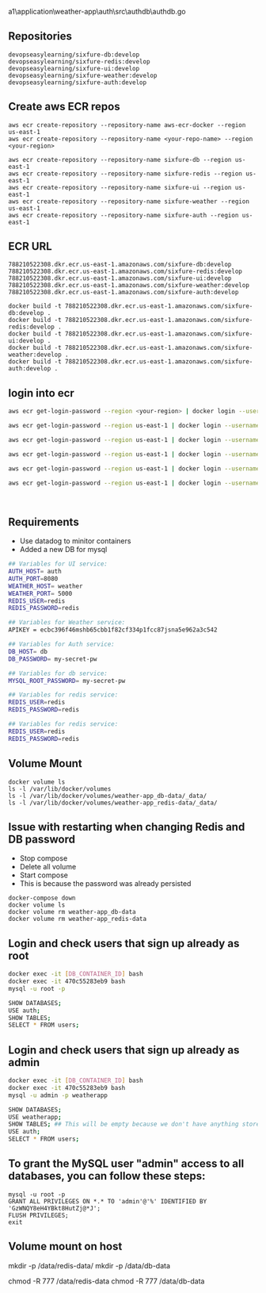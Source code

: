 a1\application\weather-app\auth\src\authdb\authdb.go


## Repositories
```
devopseasylearning/sixfure-db:develop
devopseasylearning/sixfure-redis:develop
devopseasylearning/sixfure-ui:develop
devopseasylearning/sixfure-weather:develop
devopseasylearning/sixfure-auth:develop
```

## Create aws ECR repos
```
aws ecr create-repository --repository-name aws-ecr-docker --region us-east-1
aws ecr create-repository --repository-name <your-repo-name> --region <your-region>

aws ecr create-repository --repository-name sixfure-db --region us-east-1
aws ecr create-repository --repository-name sixfure-redis --region us-east-1
aws ecr create-repository --repository-name sixfure-ui --region us-east-1
aws ecr create-repository --repository-name sixfure-weather --region us-east-1
aws ecr create-repository --repository-name sixfure-auth --region us-east-1
```


## ECR URL
```
788210522308.dkr.ecr.us-east-1.amazonaws.com/sixfure-db:develop
788210522308.dkr.ecr.us-east-1.amazonaws.com/sixfure-redis:develop
788210522308.dkr.ecr.us-east-1.amazonaws.com/sixfure-ui:develop
788210522308.dkr.ecr.us-east-1.amazonaws.com/sixfure-weather:develop
788210522308.dkr.ecr.us-east-1.amazonaws.com/sixfure-auth:develop

docker build -t 788210522308.dkr.ecr.us-east-1.amazonaws.com/sixfure-db:develop . 
docker build -t 788210522308.dkr.ecr.us-east-1.amazonaws.com/sixfure-redis:develop . 
docker build -t 788210522308.dkr.ecr.us-east-1.amazonaws.com/sixfure-ui:develop .
docker build -t 788210522308.dkr.ecr.us-east-1.amazonaws.com/sixfure-weather:develop .
docker build -t 788210522308.dkr.ecr.us-east-1.amazonaws.com/sixfure-auth:develop .
```


## login into ecr
```sh
aws ecr get-login-password --region <your-region> | docker login --username AWS --password-stdin <ECR-REPOSITORY-URI>

aws ecr get-login-password --region us-east-1 | docker login --username AWS --password-stdin 788210522308.dkr.ecr.us-east-1.amazonaws.com/sixfure-db

aws ecr get-login-password --region us-east-1 | docker login --username AWS --password-stdin 788210522308.dkr.ecr.us-east-1.amazonaws.com/sixfure-redis

aws ecr get-login-password --region us-east-1 | docker login --username AWS --password-stdin 788210522308.dkr.ecr.us-east-1.amazonaws.com/sixfure-ui

aws ecr get-login-password --region us-east-1 | docker login --username AWS --password-stdin 788210522308.dkr.ecr.us-east-1.amazonaws.com/sixfure-weather

aws ecr get-login-password --region us-east-1 | docker login --username AWS --password-stdin 788210522308.dkr.ecr.us-east-1.amazonaws.com/sixfure-auth

 
```

## Requirements
- Use datadog to minitor containers
- Added a new DB for mysql

```sh
## Variables for UI service:
AUTH_HOST= auth
AUTH_PORT=8080
WEATHER_HOST= weather
WEATHER_PORT= 5000
REDIS_USER=redis
REDIS_PASSWORD=redis

## Variables for Weather service:
APIKEY = ecbc396f46mshb65cbb1f82cf334p1fcc87jsna5e962a3c542

## Variables for Auth service:
DB_HOST= db
DB_PASSWORD= my-secret-pw

## Variables for db service:
MYSQL_ROOT_PASSWORD= my-secret-pw

## Variables for redis service:
REDIS_USER=redis
REDIS_PASSWORD=redis

## Variables for redis service:
REDIS_USER=redis
REDIS_PASSWORD=redis	
```


## Volume Mount
```
docker volume ls
ls -l /var/lib/docker/volumes
ls -l /var/lib/docker/volumes/weather-app_db-data/_data/
ls -l /var/lib/docker/volumes/weather-app_redis-data/_data/
```

## Issue with restarting when changing Redis and DB password
- Stop compose
- Delete all volume 
- Start compose 
- This is because the password was already persisted
```
docker-compose down
docker volume ls
docker volume rm weather-app_db-data
docker volume rm weather-app_redis-data
```

## Login and check users that sign up already as root
```sh
docker exec -it [DB_CONTAINER_ID] bash
docker exec -it 470c55283eb9 bash
mysql -u root -p

SHOW DATABASES;
USE auth;
SHOW TABLES;
SELECT * FROM users;
```

## Login and check users that sign up already as admin
```sh
docker exec -it [DB_CONTAINER_ID] bash
docker exec -it 470c55283eb9 bash
mysql -u admin -p weatherapp

SHOW DATABASES;
USE weatherapp;
SHOW TABLES; ## This will be empty because we don't have anything store in there. everything is stored in the default table and admin do not have access. Most login as root
USE auth;
SELECT * FROM users;
```

## To grant the MySQL user "admin" access to all databases, you can follow these steps:
```
mysql -u root -p
GRANT ALL PRIVILEGES ON *.* TO 'admin'@'%' IDENTIFIED BY 'GzWNQY8eH4YBkt8HutZj@*J';
FLUSH PRIVILEGES;
exit
```

## Volume mount on host
mkdir -p /data/redis-data/
mkdir -p /data/db-data

chmod -R 777 /data/redis-data
chmod -R 777 /data/db-data


